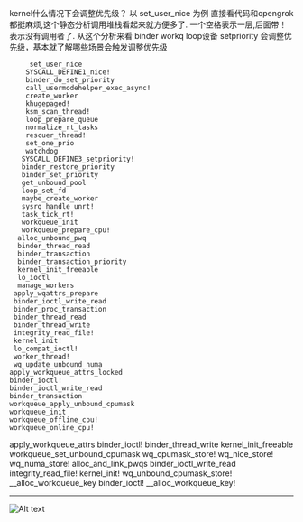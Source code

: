  kernel什么情况下会调整优先级？ 
  以 set_user_nice 为例 直接看代码和opengrok都挺麻烦,这个静态分析调用堆栈看起来就方便多了.
  一个空格表示一层,后面带！表示没有调用者了.
  从这个分析来看 binder   workq  loop设备   setpriority 会调整优先级，基本就了解哪些场景会触发调整优先级

         set_user_nice
        SYSCALL_DEFINE1_nice!
        binder_do_set_priority
        call_usermodehelper_exec_async!
        create_worker
        khugepaged!
        ksm_scan_thread!
        loop_prepare_queue
        normalize_rt_tasks
        rescuer_thread!
        set_one_prio
        watchdog
       SYSCALL_DEFINE3_setpriority!
       binder_restore_priority
       binder_set_priority
       get_unbound_pool
       loop_set_fd
       maybe_create_worker
       sysrq_handle_unrt!
       task_tick_rt!
       workqueue_init
       workqueue_prepare_cpu!
      alloc_unbound_pwq
      binder_thread_read
      binder_transaction
      binder_transaction_priority
      kernel_init_freeable
      lo_ioctl
      manage_workers
     apply_wqattrs_prepare
     binder_ioctl_write_read
     binder_proc_transaction
     binder_thread_read
     binder_thread_write
     integrity_read_file!
     kernel_init!
     lo_compat_ioctl!
     worker_thread!
     wq_update_unbound_numa
    apply_workqueue_attrs_locked
    binder_ioctl!
    binder_ioctl_write_read
    binder_transaction
    workqueue_apply_unbound_cpumask
    workqueue_init
    workqueue_offline_cpu!
    workqueue_online_cpu!
   apply_workqueue_attrs
   binder_ioctl!
   binder_thread_write
   kernel_init_freeable
   workqueue_set_unbound_cpumask
   wq_cpumask_store!
   wq_nice_store!
   wq_numa_store!
  alloc_and_link_pwqs
  binder_ioctl_write_read
  integrity_read_file!
  kernel_init!
  wq_unbound_cpumask_store!
 __alloc_workqueue_key
 binder_ioctl!
__alloc_workqueue_key!

----------------------------------------------------
![Alt text](relative%20KernelCallStack.png?raw=true "Title")


